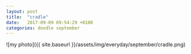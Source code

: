 ```yaml
---
layout: post
title:  "cradle"
date:   2017-09-09 09:54:29 +0100
categories: doodle september
---
```


![my photo]({{ site.baseurl }}/assets/img/everyday/september/cradle.png)
